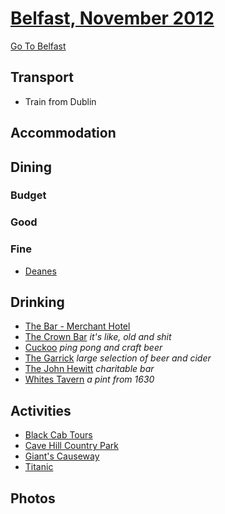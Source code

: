 # [Belfast, November 2012](http://en.wikipedia.org/wiki/Belfast)

[Go To Belfast](http://www.gotobelfast.com)

## Transport

* Train from Dublin

## Accommodation

## Dining

### Budget

### Good

### Fine

* [Deanes](http://www.michaeldeane.co.uk/deanes/)

## Drinking

* [The Bar - Merchant Hotel](http://www.themerchanthotel.com/index.php/the-bar-at-the-merchant-hotel.html)
* [The Crown Bar](http://www.crownbar.com) _it's like, old and shit_
* [Cuckoo](https://www.facebook.com/cuckoobelfast) _ping pong and craft beer_
* [The Garrick](http://www.thegarrickbar.com) _large selection of beer and cider_
* [The John Hewitt](http://www.thejohnhewitt.com) _charitable bar_
* [Whites Tavern](http://www.whitestavern.co.uk) _a pint from 1630_

## Activities

* [Black Cab Tours](http://belfastblackcabtours.co.uk)
* [Cave Hill Country Park](http://www.walkni.com/Walk.aspx?ID=79)
* [Giant's Causeway](http://www.nationaltrust.org.uk/giants-causeway/)
* [Titanic](http://www.titanicbelfast.com/Home.aspx)

## Photos
